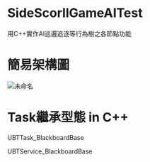 # SideScorllGameAITest
用C++實作AI巡邏追逐等行為樹之各節點功能
# 簡易架構圖
![未命名](https://user-images.githubusercontent.com/105042335/171391103-9a10fdad-111a-496b-ad39-e8712225b323.png)
# Task繼承型態 in C++
UBTTask_BlackboardBase

UBTService_BlackboardBase

